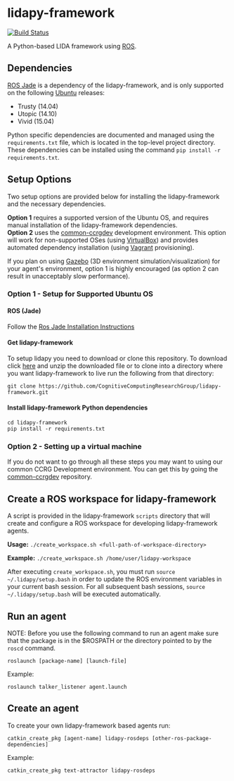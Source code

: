 # lidapy-framework
[![Build Status](https://travis-ci.org/CognitiveComputingResearchGroup/lidapy-framework.svg?branch=master)](https://travis-ci.org/CognitiveComputingResearchGroup/lidapy-framework)

A Python-based LIDA framework using [ROS](http://wiki.ros.org/ROS/Tutorials).

## Dependencies

[ROS Jade](http://wiki.ros.org/jade) is a dependency of the lidapy-framework, and is only supported on the following 
[Ubuntu](http://www.ubuntu.com) releases:
* Trusty (14.04)
* Utopic (14.10)
* Vivid (15.04)

Python specific dependencies are documented and managed using the `requirements.txt` file, which is located in
the top-level project directory.  These dependencies can be installed using the command `pip install -r requirements.txt`.

## Setup Options
 
Two setup options are provided below for installing the lidapy-framework and the necessary dependencies.  

**Option 1** requires a supported version of the Ubuntu OS, and requires manual installation of the lidapy-framework
dependencies.  
**Option 2** uses the [common-ccrgdev](https://github.com/CognitiveComputingResearchGroup/common-ccrgdev) development
environment.  This option will work for non-supported OSes (using [VirtualBox](http://www.virtualbox.org)) and provides 
automated dependency installation (using [Vagrant](https://www.vagrantup.com/) provisioning).

If you plan on using [Gazebo](http://gazebosim.org)  (3D environment simulation/visualization) for your agent's 
environment, option 1 is highly encouraged (as option 2 can result in unacceptably slow performance).

### Option 1 - Setup for Supported Ubuntu OS 

#### ROS (Jade)
Follow the [Ros Jade Installation Instructions](http://wiki.ros.org/jade/Installation/Ubuntu)

#### Get lidapy-framework
To setup lidapy you need to download or clone this repository. To download click 
[here](https://github.com/CognitiveComputingResearchGroup/lidapy-framework/archive/master.zip) and unzip the downloaded 
file or to clone into a directory where you want lidapy-framework to live run the following from that directory:

~~~
git clone https://github.com/CognitiveComputingResearchGroup/lidapy-framework.git
~~~

#### Install lidapy-framework Python dependencies

~~~
cd lidapy-framework
pip install -r requirements.txt
~~~


### Option 2 - Setting up a virtual machine

If you do not want to go through all these steps you may want to using our common CCRG Development environment. You can 
get this by going the [common-ccrgdev](https://github.com/CognitiveComputingResearchGroup/common-ccrgdev) repository.

## Create a ROS workspace for lidapy-framework
A script is provided in the lidapy-framework ```scripts``` directory that will create and 
configure a ROS workspace for developing lidapy-framework agents.
    
**Usage:** ```./create_workspace.sh <full-path-of-workspace-directory> ```
   
**Example:** ```./create_workspace.sh /home/user/lidapy-workspace ```

After executing ```create_workspace.sh```, you must run ```source ~/.lidapy/setup.bash```  in order to update the 
ROS environment variables in your current bash session.  For all subsequent bash sessions, ```source ~/.lidapy/setup.bash```
will be executed automatically.

## Run an agent

NOTE: Before you use the following command to run an agent make sure that the package is in the $ROSPATH or the 
directory pointed to by the `roscd` command.

~~~
roslaunch [package-name] [launch-file]
~~~

Example:

~~~      
roslaunch talker_listener agent.launch
~~~   

## Create an agent

To create your own lidapy-framework based agents run:

~~~
catkin_create_pkg [agent-name] lidapy-rosdeps [other-ros-package-dependencies]
~~~
Example:
~~~
catkin_create_pkg text-attractor lidapy-rosdeps
~~~     
